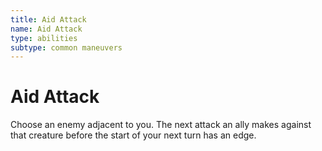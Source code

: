 ```yaml
---
title: Aid Attack
name: Aid Attack
type: abilities
subtype: common maneuvers
---
```


# Aid Attack

Choose an enemy adjacent to you. The next attack an ally makes against that creature before the start of your next turn has an edge.
